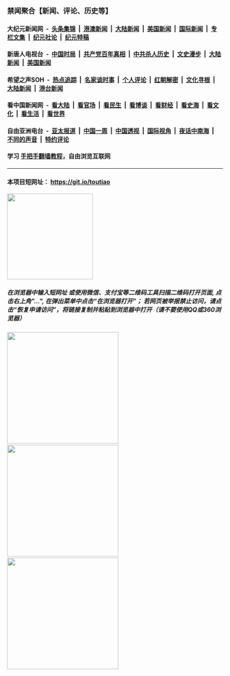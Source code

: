 ### 禁闻聚合【新闻、评论、历史等】

#### 大纪元新闻网 &nbsp;-&nbsp; [头条集锦](indexes/E头条集锦.md?t=02140055) &nbsp;|&nbsp; [港澳新闻](indexes/E港澳新闻.md?t=02140055)  &nbsp;|&nbsp; [大陆新闻](indexes/E大陆新闻.md?t=02140055) &nbsp;|&nbsp; [美国新闻](indexes/E美国新闻.md?t=02140055) &nbsp;|&nbsp; [国际新闻](indexes/E国际新闻.md?t=02140055) &nbsp;|&nbsp; [专栏文集](indexes/E专栏文集.md?t=02140055) &nbsp;|&nbsp; [纪元社论](indexes/E纪元社论.md?t=02140055) &nbsp;|&nbsp; [纪元特稿](indexes/E纪元特稿.md?t=02140055) 

#### 新唐人电视台 &nbsp;-&nbsp; [中国时局](indexes/N中国时局.md?t=02140055) &nbsp;|&nbsp; [共产党百年真相](indexes/N共产党百年真相.md?t=02140055) &nbsp;|&nbsp; [中共杀人历史](indexes/N中共杀人历史.md?t=02140055) &nbsp;|&nbsp; [文史漫步](indexes/N文史漫步.md?t=02140055) &nbsp;|&nbsp; [大陆新闻](indexes/N大陆新闻.md?t=02140055) &nbsp;|&nbsp; [美国新闻](indexes/N美国新闻.md?t=02140055)

#### 希望之声SOH &nbsp;-&nbsp; [热点追踪](indexes/H热点追踪.md?t=02140055) &nbsp;|&nbsp; [名家谈时事](indexes/H名家谈时事.md?t=02140055) &nbsp;|&nbsp; [个人评论](indexes/H个人评论.md?t=02140055)  &nbsp;|&nbsp; [红朝解密](indexes/H红朝解密.md?t=02140055) &nbsp;|&nbsp; [文化寻根](indexes/H文化寻根.md?t=02140055) &nbsp;|&nbsp; [大陆新闻](indexes/H大陆新闻.md?t=02140055) &nbsp;|&nbsp; [港台新闻](indexes/H港台新闻.md?t=02140055)

#### 看中国新闻网 &nbsp;-&nbsp; [看大陆](indexes/S看大陆.md?t=02140055) &nbsp;|&nbsp; [看官场](indexes/S看官场.md?t=02140055) &nbsp;|&nbsp; [看民生](indexes/S看民生.md?t=02140055)  &nbsp;|&nbsp; [看博谈](indexes/S看博谈.md?t=02140055) &nbsp;|&nbsp; [看财经](indexes/S看财经.md?t=02140055) &nbsp;|&nbsp; [看史海](indexes/S看史海.md?t=02140055) &nbsp;|&nbsp; [看文化](indexes/S看文化.md?t=02140055) &nbsp;|&nbsp; [看生活](indexes/S看生活.md?t=02140055) &nbsp;|&nbsp; [看世界](indexes/S看世界.md?t=02140055)

#### 自由亚洲电台 &nbsp;-&nbsp; [亚太报道](indexes/R亚太报道.md?t=02140055) &nbsp;|&nbsp; [中国一周](indexes/R中国一周.md?t=02140055) &nbsp;|&nbsp; [中国透视](indexes/R中国透视.md?t=02140055)  &nbsp;|&nbsp; [国际视角](indexes/R国际视角.md?t=02140055) &nbsp;|&nbsp; [夜话中南海](indexes/R夜话中南海.md?t=02140055) &nbsp;|&nbsp; [不同的声音](indexes/R不同的声音.md?t=02140055) &nbsp;|&nbsp; [特约评论](indexes/R特约评论.md?t=02140055)

#### 学习 [手把手翻墙教程](https://github.com/gfw-breaker/guides/wiki)，自由浏览互联网

----

#### 本项目短网址： https://git.io/toutiao
<img src="https://raw.githubusercontent.com/gfw-breaker/banned-news/master/scripts/img/qr.png" width="200px"/>  

##### 在浏览器中输入短网址 或使用微信、支付宝等二维码工具扫描二维码打开页面, 点击右上角"...", 在弹出菜单中点击“在浏览器打开”； 若网页被举报禁止访问，请点击“恢复申请访问”，将链接复制并粘贴到浏览器中打开（请不要使用QQ或360浏览器）

<img src="https://raw.githubusercontent.com/gfw-breaker/banned-news/master/scripts/img/1.png" width="260px"/> &nbsp; <img src="https://raw.githubusercontent.com/gfw-breaker/banned-news/master/scripts/img/2.png" width="260px"/> &nbsp; <img src="https://raw.githubusercontent.com/gfw-breaker/banned-news/master/scripts/img/3.png" width="260px"/>
